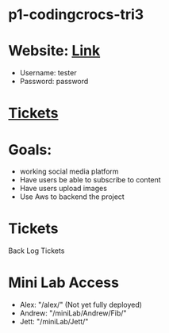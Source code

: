 # p1-codingcrocs-tri3

# Website: [Link](http://unified-ruler-310320.wm.r.appspot.com/miniLab)
- Username: tester
- Password: password

# [Tickets](https://github.com/alextitov19/p1-codingcrocs-tri3/projects/1)

# Goals:
- working social media platform
- Have users be able to subscribe to content
- Have users upload images
- Use Aws to backend the project

# Tickets
 Back Log Tickets 
 
# Mini Lab Access
- Alex: "/alex/" (Not yet fully deployed)
- Andrew: "/miniLab/Andrew/Fib/"
- Jett: "/miniLab/Jett/"
